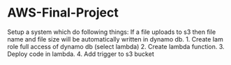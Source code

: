# AWS-Final-Project
Setup a system which do following things: If a file uploads to s3 then file name and file size will be automatically written in dynamo db. 1. Create Iam role full access of dynamo db (select lambda) 2. Create lambda function. 3. Deploy code in lambda. 4. Add trigger to s3 bucket
